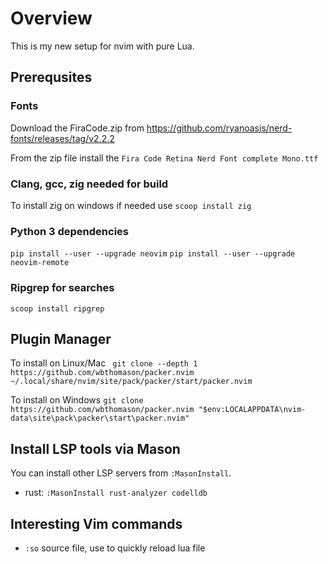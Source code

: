 # Overview

This is my new setup for nvim with pure Lua.

## Prerequsites

### Fonts
Download the FiraCode.zip from https://github.com/ryanoasis/nerd-fonts/releases/tag/v2.2.2

From the zip file install the `Fira Code Retina Nerd Font complete Mono.ttf`

### Clang, gcc, zig needed for build
To install zig on windows if needed use `scoop install zig`

### Python 3 dependencies
`pip install --user --upgrade neovim`
`pip install --user --upgrade neovim-remote`

### Ripgrep for searches
`scoop install ripgrep`

## Plugin Manager

To install on Linux/Mac
` git clone --depth 1 https://github.com/wbthomason/packer.nvim ~/.local/share/nvim/site/pack/packer/start/packer.nvim`

To install on Windows
`git clone https://github.com/wbthomason/packer.nvim "$env:LOCALAPPDATA\nvim-data\site\pack\packer\start\packer.nvim"`

## Install LSP tools via Mason

You can install other LSP servers from `:MasonInstall`.

* rust: `:MasonInstall rust-analyzer codelldb`


## Interesting Vim commands

* `:so` source file, use to quickly reload lua file

